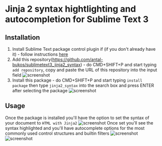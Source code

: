 # Jinja 2 syntax hightlighting and autocompletion for Sublime Text 3

## Installation

1. Install Sublime Text package control plugin if (if you don't already have it) - follow instructions [here](https://packagecontrol.io/installation#st3)
2. Add this repository(https://github.com/antal-bukos/sublimetext3_jinja2_syntax) - do CMD+SHIFT+P and start typing `add repository`, copy and paste the URL of this repository into the input field
![screenshot](https://www.evernote.com/shard/s328/sh/867138b4-6d4e-47ba-b61b-fb4c52ccf716/7b720b6177c744bafa296cc8669b7e5d/res/07991351-8cb4-477a-a20e-3c603fb63d83/skitch.png)
3. Install this package - do CMD+SHIFT+P and start typing `install package` then type `jinja2_syntax` into the search box and press ENTER after selecting the package
![screenshot](https://www.evernote.com/shard/s328/sh/dd5f8d6d-60d0-49b2-bb73-1b96b8e74af6/f69c80cfaea3dee97249ebeb42203354/res/10045190-04f9-4bd1-bcd9-4884c9756779/skitch.png)

## Usage

Once the package is installed you'll have the option to set the syntax of your document to `HTML with Jinja2`
![screenshot](https://www.evernote.com/shard/s328/sh/d8bb879e-e0ce-4fcd-a32d-a1a72bc2d8d8/164b07703a5c1dd0ed28e17b7be78158/res/6d42c3c0-49a1-437d-b6aa-d28e0e424b44/skitch.png)
Once set you'll see the syntax highlighted and you'll have autocomplete options for the most commonly used control structures and builtin filters
![screenshot](https://www.evernote.com/shard/s328/sh/743c854c-13d1-4c14-8f9b-97076274cf5e/f56818e802f4b10026b3c72993df698a/res/bfd00381-056f-42e0-bc3c-0e226565a1b8/skitch.png)
![screenshot](https://www.evernote.com/shard/s328/sh/81806d3f-6404-4514-b0da-6fb06fcb2612/08e4de64410979007ff20996f6d86318/res/0c98c6c9-d8a7-43c8-b975-822d20ff78d9/skitch.png)
